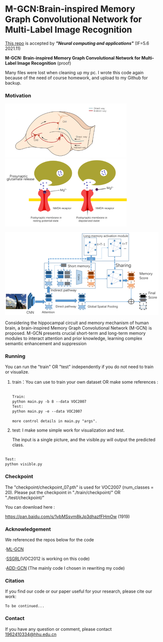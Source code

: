# M-GCN:Brain-inspired Memory Graph Convolutional Network for Multi-Label Image Recognition

[This repo](https://github.com/Canyizl/M-GCN) is accepted by ***"Neural computing and applications"*** (IF=5.6 2021.11)

**M-GCN: Brain-inspired Memory Graph Convolutional Network for Multi-Label Image Recognition**  (proof)

Many files were lost when cleaning up my pc. I wrote this code again because of the need of course homework, and upload to my Github for backup. 



### Motivation

<p float="left">
<img src="readme_img/figure3.png" alt="hippocampal" width="400px" />  
<img src="readme_img/figure2.png" alt="NMDA" width="400px"/>
</p>



<img src="readme_img/figure5.png" alt="Preview model" width="800px" />

 Considering the hippocampal circuit and memory mechanism of human brain, a brain-inspired Memory Graph Convolutional Network (M-GCN) is proposed. M-GCN presents crucial short-term and long-term memory modules to interact attention and prior knowledge, learning complex semantic enhancement and suppression



### Running

You can run the "train" OR "test" independently if you do not need to train or visualize.

1. train：You can use to train your own dataset OR make some references :

   ```
   
   Train:
   python main.py -b 8 --data VOC2007 
   Test:
   python main.py -e --data VOC2007
   
   more control details in main.py "args".
   
   ```
   
   

2. test: I make some simple work for visualization and test. 

   The input is a single picture, and the visible.py will output the predicted class.

  ```

  Test:
  python visible.py

  ```



### Checkpoint

The "checkpoint/checkpoint_07.pth" is used for VOC2007 (num_classes = 20).
Please put the checkpoint in "./train/checkpoint/" OR "./test/checkpoint/"

You can download here :

https://pan.baidu.com/s/1vbMSsvm8kJp3dhazfFHmOw (1919)



### Acknowledgement

We referenced the repos below for the code

·[ML-GCN](https://github.com/Megvii-Nanjing/ML-GCN)

·[SSGRL](https://github.com/HCPLab-SYSU/SSGRL)(VOC2012 is working on this code)

·[ADD-GCN](https://github.com/Yejin0111/ADD-GCN) (The mainly code I chosen in rewriting my code)



### Citation

If you find our code or our paper useful for your research, please cite our work:

```
To be continued...
```



### Contact

If you have any question or comment, please contact 1962410334@hhu.edu.cn
